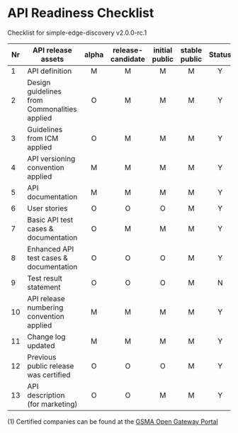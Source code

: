 # API Readiness Checklist

Checklist for simple-edge-discovery v2.0.0-rc.1

| Nr | API release assets  | alpha | release-candidate |  initial<br>public | stable<br> public | Status | Comments |
|----|----------------------------------------------|:-----:|:-----------------:|:-------:|:------:|:----:|:----:|
|  1 | API definition                               |   M   |         M         |    M    |    M   |  Y   | [link](/code/API_definitions/simple-edge-discovery.yaml) |
|  2 | Design guidelines from Commonalities applied |   O   |         M         |    M    |    M   |  Y   | 0.6  |
|  3 | Guidelines from ICM applied                  |   O   |         M         |    M    |    M   |  Y   | 0.4  |
|  4 | API versioning convention applied            |   M   |         M         |    M    |    M   |  Y   |      |
|  5 | API documentation                            |   M   |         M         |    M    |    M   |  Y   | in yaml |
|  6 | User stories                                 |   O   |         O         |    O    |    M   |  Y   | [link](/documentation/API_documentation/SimpleEdgeDiscovery_User_Story.md) |
|  7 | Basic API test cases & documentation         |   O   |         M         |    M    |    M   |  Y   | [link](/code/Test_definitions) |
|  8 | Enhanced API test cases & documentation      |   O   |         O         |    O    |    M   |  Y  | [link](/code/Test_definitions) |
|  9 | Test result statement                        |   O   |         O         |    O    |    M   |  N   | N |
| 10 | API release numbering convention applied     |   M   |         M         |    M    |    M   |  Y   | Y |
| 11 | Change log updated                           |   M   |         M         |    M    |    M   |  Y   | [link](/CHANGELOG.md) |
| 12 | Previous public release was certified        |   O   |         O         |    O    |    M   |  Y   | see (1)     |
| 13 | API description (for marketing)              |   O   |         O         |    M    |    M   |  Y   | [wiki link](https://lf-camaraproject.atlassian.net/wiki/x/t4HVB)     |

(1) Certified companies can be found at the [GSMA Open Gateway Portal](https://www.open-gateway.com)
